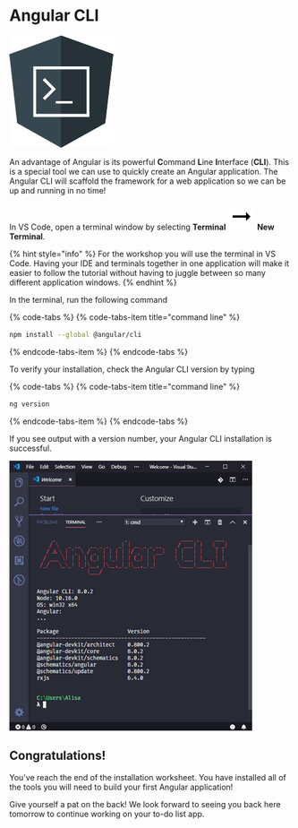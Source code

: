 # Angular CLI

![Angular CLI logo](../.gitbook/assets/cli.png)

An advantage of Angular is its powerful **C**ommand **L**ine **I**nterface \(**CLI**\). This is a special tool we can use to quickly create an Angular application. The Angular CLI will scaffold the framework for a web application so we can be up and running in no time!

In VS Code, open a terminal window by selecting **Terminal** ![](../.gitbook/assets/arrow-right.svg) **New Terminal**.

{% hint style="info" %}
For the workshop you will use the terminal in VS Code. Having your IDE and terminals together in one application will make it easier to follow the tutorial without having to juggle between so many different application windows.
{% endhint %}


In the terminal, run the following command

{% code-tabs %}
{% code-tabs-item title="command line" %}
```bash
npm install --global @angular/cli
```
{% endcode-tabs-item %}
{% endcode-tabs %}

To verify your installation, check the Angular CLI version by typing

{% code-tabs %}
{% code-tabs-item title="command line" %}
```bash
ng version
```
{% endcode-tabs-item %}
{% endcode-tabs %}

If you see output with a version number, your Angular CLI installation is successful.

![Angular CLI successful installation](../.gitbook/assets/angular-cli.png)

## **Congratulations!**

You've reach the end of the installation worksheet. You have installed all of the tools you will need to build your first Angular application!

Give yourself a pat on the back! We look forward to seeing you back here tomorrow to continue working on your to-do list app.

